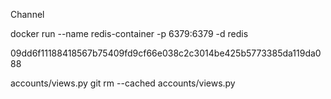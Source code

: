 Channel

docker run --name redis-container -p 6379:6379 -d redis

09dd6f11188418567b75409fd9cf66e038c2c3014be425b5773385da119da088

accounts/views.py
git rm --cached accounts/views.py